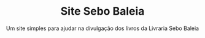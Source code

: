 <div align="center">

# Site Sebo Baleia

Um site simples para ajudar na divulgação dos livros da Livraria Sebo Baleia 

</div>
